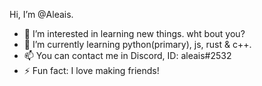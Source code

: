 Hi, I’m @Aleais.
- 👀 I’m interested in learning new things. wht bout you?
- 🌱 I’m currently learning python(primary), js, rust & c++.
- 📫 You can contact me in Discord, ID: aleais#2532
- ⚡ Fun fact: I love making friends!

<!---
Aleais/Aleais is a ✨ special ✨ repository because its `README.md` (this file) appears on your GitHub profile.
You can click the Preview link to take a look at your changes.
--->
